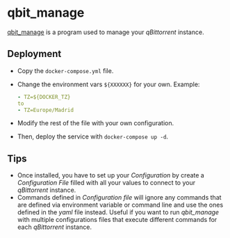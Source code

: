 # qbit_manage

[qbit_manage](https://github.com/StuffAnThings/qbit_manage) is a program used to manage your _qBittorrent_ instance.

## Deployment

- Copy the `docker-compose.yml` file.

- Change the environment vars `${XXXXXX}` for your own. Example:

  ```yaml
  - TZ=${DOCKER_TZ}
  to
  - TZ=Europe/Madrid
  ```

- Modify the rest of the file with your own configuration.

- Then, deploy the service with `docker-compose up -d`.

## Tips

- Once installed, you have to set up your _Configuration_ by create a _Configuration File_ filled with all your values to connect to your _qBittorrent_ instance.
- Commands defined in _Configuration file_ will ignore any commands that are defined via environment variable or command line and use the ones defined in the _yaml_ file instead. Useful if you want to run _qbit_manage_ with multiple configurations files that execute different commands for each _qBittorrent_ instance.
